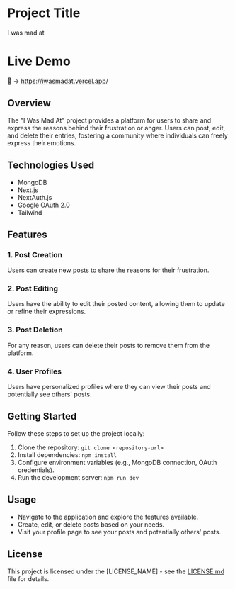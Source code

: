 # Project Title
I was mad at

# Live Demo

🔗 -> https://iwasmadat.vercel.app/

## Overview

The "I Was Mad At" project provides a platform for users to share and express the reasons behind their frustration or anger. Users can post, edit, and delete their entries, fostering a community where individuals can freely express their emotions.

## Technologies Used

- MongoDB
- Next.js
- NextAuth.js
- Google OAuth 2.0
- Tailwind

## Features

### 1. Post Creation

Users can create new posts to share the reasons for their frustration.

### 2. Post Editing

Users have the ability to edit their posted content, allowing them to update or refine their expressions.

### 3. Post Deletion

For any reason, users can delete their posts to remove them from the platform.

### 4. User Profiles

Users have personalized profiles where they can view their posts and potentially see others' posts.

## Getting Started

Follow these steps to set up the project locally:

1. Clone the repository: `git clone <repository-url>`
2. Install dependencies: `npm install`
3. Configure environment variables (e.g., MongoDB connection, OAuth credentials).
4. Run the development server: `npm run dev`

## Usage

- Navigate to the application and explore the features available.
- Create, edit, or delete posts based on your needs.
- Visit your profile page to see your posts and potentially others' posts.


## License

This project is licensed under the [LICENSE_NAME] - see the [LICENSE.md](LICENSE.md) file for details.

